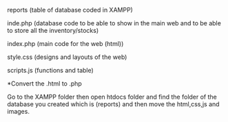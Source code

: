 reports (table of database coded in XAMPP)

inde.php (database code to be able to show in the main web and to be able to store all the inventory/stocks)

index.php (main code for the web (html))

style.css (designs and layouts of the web)

scripts.js (functions and table)


*Convert the .html to .php

Go to the XAMPP folder then open htdocs folder and find the folder of the database you created which is (reports) and then move the html,css,js and images.
